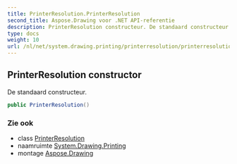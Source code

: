 ```yaml
---
title: PrinterResolution.PrinterResolution
second_title: Aspose.Drawing voor .NET API-referentie
description: PrinterResolution constructeur. De standaard constructeur.
type: docs
weight: 10
url: /nl/net/system.drawing.printing/printerresolution/printerresolution/
---
```

## PrinterResolution constructor

De standaard constructeur.

```csharp
public PrinterResolution()
```

### Zie ook

* class [PrinterResolution](../)
* naamruimte [System.Drawing.Printing](../../printerresolution/)
* montage [Aspose.Drawing](../../../)


